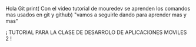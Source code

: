 Hola Git 
print( Con el video tutorial de mouredev se aprenden los comandos mas usados en git y github)
"vamos a seguirle dando para aprender mas y mas" 

¡ TUTORIAL PARA LA CLASE DE DESARROLO DE APLICACIONES MOVILES 2 !
